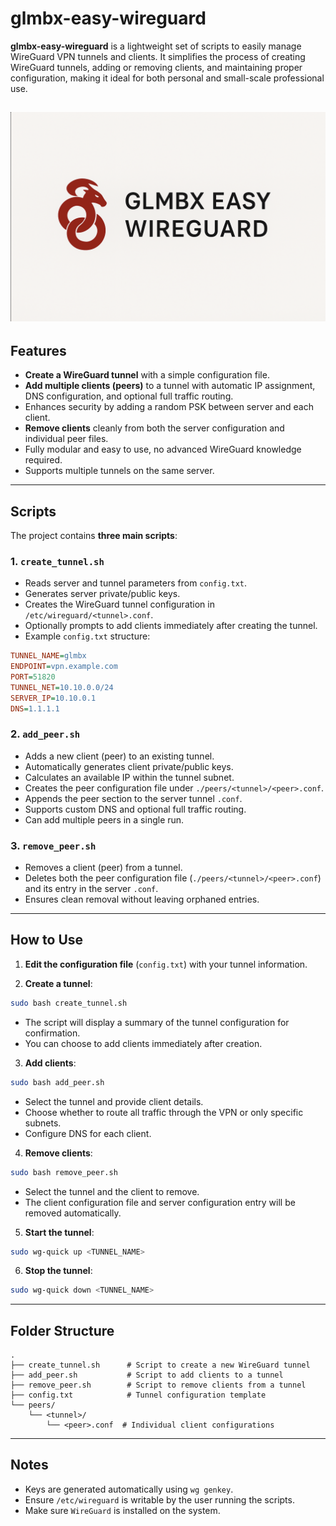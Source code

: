 # glmbx-easy-wireguard

**glmbx-easy-wireguard** is a lightweight set of scripts to easily manage WireGuard VPN tunnels and clients. It simplifies the process of creating WireGuard tunnels, adding or removing clients, and maintaining proper configuration, making it ideal for both personal and small-scale professional use.

![image](https://raw.githubusercontent.com/glmbxecurity/glmbx-easy-wireguard/refs/heads/main/glmbx-easy-wireguard.PNG)
---

## Features

* **Create a WireGuard tunnel** with a simple configuration file.
* **Add multiple clients (peers)** to a tunnel with automatic IP assignment, DNS configuration, and optional full traffic routing.
* Enhances security by adding a random PSK between server and each client.
* **Remove clients** cleanly from both the server configuration and individual peer files.
* Fully modular and easy to use, no advanced WireGuard knowledge required.
* Supports multiple tunnels on the same server.

---

## Scripts

The project contains **three main scripts**:

### 1. `create_tunnel.sh`

* Reads server and tunnel parameters from `config.txt`.
* Generates server private/public keys.
* Creates the WireGuard tunnel configuration in `/etc/wireguard/<tunnel>.conf`.
* Optionally prompts to add clients immediately after creating the tunnel.
* Example `config.txt` structure:

```ini
TUNNEL_NAME=glmbx
ENDPOINT=vpn.example.com
PORT=51820
TUNNEL_NET=10.10.0.0/24
SERVER_IP=10.10.0.1
DNS=1.1.1.1
```

### 2. `add_peer.sh`

* Adds a new client (peer) to an existing tunnel.
* Automatically generates client private/public keys.
* Calculates an available IP within the tunnel subnet.
* Creates the peer configuration file under `./peers/<tunnel>/<peer>.conf`.
* Appends the peer section to the server tunnel `.conf`.
* Supports custom DNS and optional full traffic routing.
* Can add multiple peers in a single run.

### 3. `remove_peer.sh`

* Removes a client (peer) from a tunnel.
* Deletes both the peer configuration file (`./peers/<tunnel>/<peer>.conf`) and its entry in the server `.conf`.
* Ensures clean removal without leaving orphaned entries.

---

## How to Use

1. **Edit the configuration file** (`config.txt`) with your tunnel information.

2. **Create a tunnel**:

```bash
sudo bash create_tunnel.sh
```

* The script will display a summary of the tunnel configuration for confirmation.
* You can choose to add clients immediately after creation.

3. **Add clients**:

```bash
sudo bash add_peer.sh
```

* Select the tunnel and provide client details.
* Choose whether to route all traffic through the VPN or only specific subnets.
* Configure DNS for each client.

4. **Remove clients**:

```bash
sudo bash remove_peer.sh
```

* Select the tunnel and the client to remove.
* The client configuration file and server configuration entry will be removed automatically.

5. **Start the tunnel**:

```bash
sudo wg-quick up <TUNNEL_NAME>
```

6. **Stop the tunnel**:

```bash
sudo wg-quick down <TUNNEL_NAME>
```

---

## Folder Structure

```
.
├── create_tunnel.sh      # Script to create a new WireGuard tunnel
├── add_peer.sh           # Script to add clients to a tunnel
├── remove_peer.sh        # Script to remove clients from a tunnel
├── config.txt            # Tunnel configuration template
└── peers/
    └── <tunnel>/
        └── <peer>.conf  # Individual client configurations
```

---

## Notes

* Keys are generated automatically using `wg genkey`.
* Ensure `/etc/wireguard` is writable by the user running the scripts.
* Make sure `WireGuard` is installed on the system.

